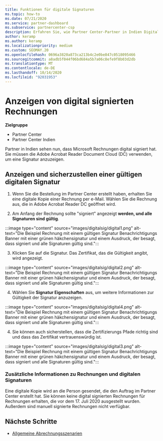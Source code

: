 ```yaml
---
title: Funktionen für digitale Signaturen
ms.topic: how-to
ms.date: 07/21/2020
ms.service: partner-dashboard
ms.subservice: partnercenter-csp
description: Erfahren Sie, wie Partner Center-Partner in Indien Digital signierte Rechnungen anzeigen und digitale Kopien von Rechnungen für Aufträge erhalten können, die in Partner Center erstellt wurden.
author: keramp
ms.author: keramp
ms.localizationpriority: medium
ms.custom: SEOMAY.20
ms.openlocfilehash: 0696a3820a873ca213b4c2e0be847c0518095466
ms.sourcegitcommit: a8adb5f044f06bd684a5b7a06c8efe9f8b03d2db
ms.translationtype: MT
ms.contentlocale: de-DE
ms.lasthandoff: 10/14/2020
ms.locfileid: "92031953"
---
```

# <a name="view-digitally-signed-invoices"></a>Anzeigen von digital signierten Rechnungen

**Zielgruppe**

- Partner Center
- Partner Center Indien


Partner in Indien sehen nun, dass Microsoft Rechnungen digital signiert hat. Sie müssen die Adobe Acrobat Reader Document Cloud (DC) verwenden, um eine Signatur anzuzeigen.

## <a name="how-to-view-and-insure-a-valid-digital-signature"></a>Anzeigen und sicherzustellen einer gültigen digitalen Signatur


1. Wenn Sie die Bestellung im Partner Center erstellt haben, erhalten Sie eine digitale Kopie einer Rechnung per e-Mail. Wählen Sie die Rechnung aus, die in Adobe Acrobat Reader DC geöffnet wird.


2. Am Anfang der Rechnung sollte "signiert" angezeigt **werden, und alle Signaturen sind gültig**.
 
 :::image type="content" source="images/digitalsig/digital1.png" alt-text="Die Beispiel Rechnung mit einem gültigen Signatur Benachrichtigungs Banner mit einer grünen häkchensignatur und einem Ausdruck, der besagt, dass signiert und alle Signaturen gültig sind.":::

3. Klicken Sie auf die Signatur. Das Zertifikat, das die Gültigkeit angibt, wird angezeigt.

:::image type="content" source="images/digitalsig/digital2.png" alt-text="Die Beispiel Rechnung mit einem gültigen Signatur Benachrichtigungs Banner mit einer grünen häkchensignatur und einem Ausdruck, der besagt, dass signiert und alle Signaturen gültig sind."::: 

4. Wählen Sie **Signatur Eigenschaften** aus, um weitere Informationen zur Gültigkeit der Signatur anzuzeigen.

:::image type="content" source="images/digitalsig/digital4.png" alt-text="Die Beispiel Rechnung mit einem gültigen Signatur Benachrichtigungs Banner mit einer grünen häkchensignatur und einem Ausdruck, der besagt, dass signiert und alle Signaturen gültig sind."::: 

4. Sie können auch sicherstellen, dass die Zertifizierungs Pfade richtig sind und dass das Zertifikat vertrauenswürdig ist.

 :::image type="content" source="images/digitalsig/digital3.png" alt-text="Die Beispiel Rechnung mit einem gültigen Signatur Benachrichtigungs Banner mit einer grünen häkchensignatur und einem Ausdruck, der besagt, dass signiert und alle Signaturen gültig sind.":::

### <a name="additional-information-on-invoices-and-digital-signatures"></a>Zusätzliche Informationen zu Rechnungen und digitalen Signaturen

Eine digitale Kopie wird an die Person gesendet, die den Auftrag im Partner Center erstellt hat. Sie können keine digital signierten Rechnungen für Rechnungen erhalten, die vor dem 17. Juli 2020 ausgestellt wurden. Außerdem sind manuell signierte Rechnungen nicht verfügbar.

## <a name="next-steps"></a>Nächste Schritte

- [Allgemeine Abrechnungsszenarien](common-billing-scenarios.md)